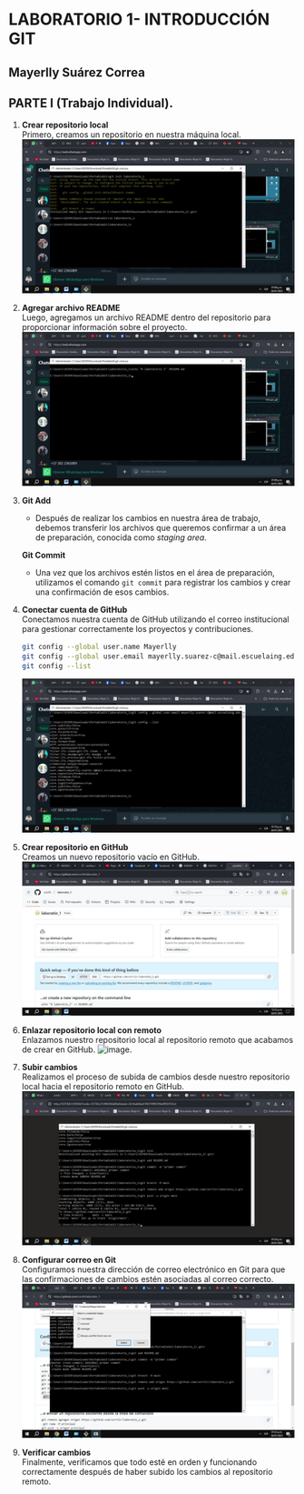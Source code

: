 # LABORATORIO 1- INTRODUCCIÓN GIT

## Mayerlly Suárez Correa 
## PARTE I (Trabajo Individual). 
1. **Crear repositorio local**  
   Primero, creamos un repositorio en nuestra máquina local.
   ![Logo](Assets/IMG-20250126-WA0001.jpg)

3. **Agregar archivo README**  
   Luego, agregamos un archivo README dentro del repositorio para proporcionar información sobre el proyecto.
   ![Logo](Assets/IMG-20250126-WA0002.jpg)

5. **Git Add**  
   - Después de realizar los cambios en nuestra área de trabajo, debemos transferir los archivos que queremos confirmar a un área de preparación, conocida como *staging area*.  
   
   **Git Commit**  
   - Una vez que los archivos estén listos en el área de preparación, utilizamos el comando `git commit` para registrar los cambios y crear una confirmación de esos cambios.

6. **Conectar cuenta de GitHub**  
   Conectamos nuestra cuenta de GitHub utilizando el correo institucional para gestionar correctamente los proyectos y contribuciones.
   ```bash
   git config --global user.name Mayerlly
   git config --global user.email mayerlly.suarez-c@mail.escuelaing.edu.co
   git config --list
   ```
   ![Logo](Assets/IMG-20250126-WA0007.jpg)
7. **Crear repositorio en GitHub**  
   Creamos un nuevo repositorio vacío en GitHub.
   ![Logo](Assets/imagen2.jpg)
9. **Enlazar repositorio local con remoto**  
   Enlazamos nuestro repositorio local al repositorio remoto que acabamos de crear en GitHub.
   ![image](https://github.com/user-attachments/assets/1803d176-4506-4bda-b3b9-ac80834cc53a).
    
11. **Subir cambios**  
   Realizamos el proceso de subida de cambios desde nuestro repositorio local hacia el repositorio remoto en GitHub.
   ![Logo](Assets/IMG-20250126-WA0009.jpg)
13. **Configurar correo en Git**  
   Configuramos nuestra dirección de correo electrónico en Git para que las confirmaciones de cambios estén asociadas al correo correcto.
    ![Logo](Assets/IMG-20250126-WA0008.jpg)

10. **Verificar cambios**  
   Finalmente, verificamos que todo esté en orden y funcionando correctamente después de haber subido los cambios al repositorio remoto.

    

